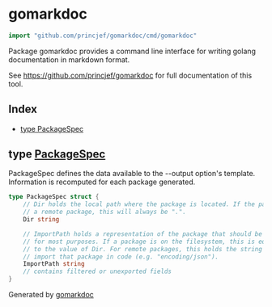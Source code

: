 <!-- Code generated by gomarkdoc. DO NOT EDIT -->

# gomarkdoc

```go
import "github.com/princjef/gomarkdoc/cmd/gomarkdoc"
```

Package gomarkdoc provides a command line interface for writing golang documentation in markdown format\.

See https://github.com/princjef/gomarkdoc for full documentation of this tool\.

## Index

- [type PackageSpec](<#type-packagespec>)


## type [PackageSpec](<https://github.com/princjef/gomarkdoc/blob/master/cmd/gomarkdoc/command.go#L30-L44>)

PackageSpec defines the data available to the \-\-output option's template\. Information is recomputed for each package generated\.

```go
type PackageSpec struct {
    // Dir holds the local path where the package is located. If the package is
    // a remote package, this will always be ".".
    Dir string

    // ImportPath holds a representation of the package that should be unique
    // for most purposes. If a package is on the filesystem, this is equivalent
    // to the value of Dir. For remote packages, this holds the string used to
    // import that package in code (e.g. "encoding/json").
    ImportPath string
    // contains filtered or unexported fields
}
```



Generated by [gomarkdoc](<https://github.com/princjef/gomarkdoc>)
